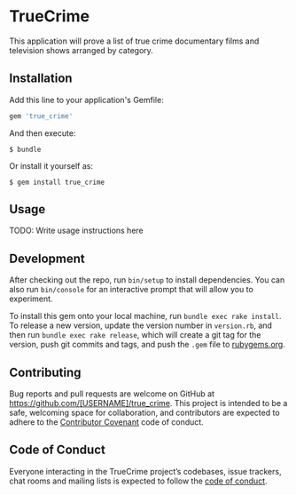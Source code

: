 # TrueCrime

This application will prove a list of true crime documentary films and television shows arranged by category.

## Installation

Add this line to your application's Gemfile:

```ruby
gem 'true_crime'
```

And then execute:

    $ bundle

Or install it yourself as:

    $ gem install true_crime

## Usage

TODO: Write usage instructions here

## Development

After checking out the repo, run `bin/setup` to install dependencies. You can also run `bin/console` for an interactive prompt that will allow you to experiment.

To install this gem onto your local machine, run `bundle exec rake install`. To release a new version, update the version number in `version.rb`, and then run `bundle exec rake release`, which will create a git tag for the version, push git commits and tags, and push the `.gem` file to [rubygems.org](https://rubygems.org).

## Contributing

Bug reports and pull requests are welcome on GitHub at https://github.com/[USERNAME]/true_crime. This project is intended to be a safe, welcoming space for collaboration, and contributors are expected to adhere to the [Contributor Covenant](http://contributor-covenant.org) code of conduct.

## Code of Conduct

Everyone interacting in the TrueCrime project’s codebases, issue trackers, chat rooms and mailing lists is expected to follow the [code of conduct](https://github.com/[USERNAME]/true_crime/blob/master/CODE_OF_CONDUCT.md).
